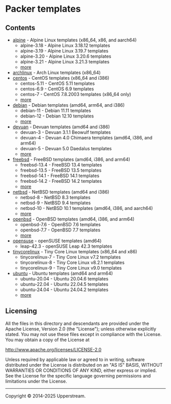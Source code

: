 # Packer templates

## Contents

* [alpine](alpine/README.md) - Alpine Linux templates (x86_64, x86, and
  aarch64)
  * alpine-3.18 - Alpine Linux 3.18.12 templates
  * alpine-3.19 - Alpine Linux 3.19.7 templates
  * alpine-3.20 - Alpine Linux 3.20.6 templates
  * alpine-3.21 - Alpine Linux 3.21.3 templates
  * [more](alpine/README.md)
* [archlinux](archlinux/README.md) - Arch Linux templates (x86_64)
* [centos](centos/README.md) - CentOS templates (x86_64 and i386)
  * centos-5.11 - CentOS 5.11 templates
  * centos-6.9 - CentOS 6.9 templates
  * centos-7 - CentOS 7.8.2003 templates (x86_64 only)
  * [more](centos/README.md)
* [debian](debian/README.md) - Debian templates (amd64, arm64, and i386)
  * debian-11 - Debian 11.11 templates
  * debian-12 - Debian 12.10 templates
  * [more](debian/README.md)
* [devuan](devuan/README.md) - Devuan templates (amd64 and i386)
  * devuan-3 - Devuan 3.1.1 Beowulf templates
  * devuan-4 - Devuan 4.0 Chimaera templates (amd64, i386, and arm64)
  * devuan-5 - Devuan 5.0 Daedalus templates
  * [more](devaun/README.md)
* [freebsd](freebsd/README.md) - FreeBSD templates (amd64, i386, and
  arm64)
  * freebsd-13.4 - FreeBSD 13.4 templates
  * freebsd-13.5 - FreeBSD 13.5 templates
  * freebsd-14.1 - FreeBSD 14.1 templates
  * freebsd-14.2 - FreeBSD 14.2 templates
  * [more](freebsd/README.md)
* [netbsd](netbsd/README.md) - NetBSD templates (amd64 and i386)
  * netbsd-8 - NetBSD 8.3 templates
  * netbsd-9 - NetBSD 9.4 templates
  * netbsd-10 - NetBSD 10.1 templates (amd64, i386, and aarch64)
  * [more](netbsd/README.md)
* [openbsd](openbsd/README.md) - OpenBSD templates (amd64, i386, and
  arm64)
  * openbsd-7.6 - OpenBSD 7.6 templates
  * openbsd-7.7 - OpenBSD 7.7 templates
  * [more](openbsd/README.md)
* [opensuse](opensuse/README.md) - openSUSE templates (amd64)
  * leap-42.3 - openSUSE Leap 42.3 templates
* [tinycorelinux](tinycorelinux/README.md) - Tiny Core Linux
  templates (x86_64 and x86)
  * tinycorelinux-7 - Tiny Core Linux v7.2 templates
  * tinycorelinux-8 - Tiny Core Linux v8.2.1 templates
  * tinycorelinux-9 - Tiny Core Linux v9.0 templates
* [ubuntu](ubuntu/README.md) - Ubuntu templates (amd64 and arm64)
  * ubuntu-20.04 - Ubuntu 20.04.6 templates
  * ubuntu-22.04 - Ubuntu 22.04.5 templates
  * ubuntu-24.04 - Ubuntu 24.04.2 templates
  * [more](ubuntu/README.md)

## Licensing

All the files in this directory and descendants are provided under the
Apache License, Version 2.0 (the "License"); unless otherwise
explicitly stated.  You may not use these files except in compliance
with the License.  You may obtain a copy of the License at

   <http://www.apache.org/licenses/LICENSE-2.0>

Unless required by applicable law or agreed to in writing, software
distributed under the License is distributed on an "AS IS" BASIS,
WITHOUT WARRANTIES OR CONDITIONS OF ANY KIND, either express or
implied.  See the License for the specific language governing
permissions and limitations under the License.

- - -

Copyright &copy; 2014-2025 Upperstream.
